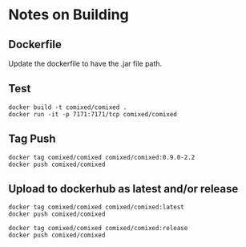 # Notes on Building

## Dockerfile

Update the dockerfile to have the .jar file path.

## Test
```
docker build -t comixed/comixed .
docker run -it -p 7171:7171/tcp comixed/comixed
```
## Tag Push
```
docker tag comixed/comixed comixed/comixed:0.9.0-2.2
docker push comixed/comixed
```

## Upload to dockerhub as latest and/or release
```
docker tag comixed/comixed comixed/comixed:latest
docker push comixed/comixed

docker tag comixed/comixed comixed/comixed:release
docker push comixed/comixed
```
